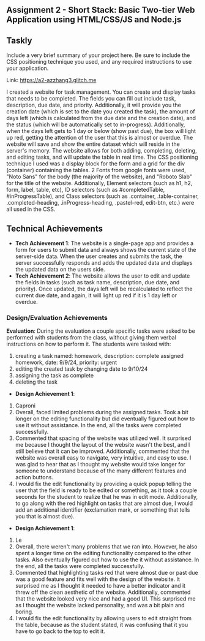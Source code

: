 Assignment 2 - Short Stack: Basic Two-tier Web Application using HTML/CSS/JS and Node.js  
---

## Taskly
Include a very brief summary of your project here. Be sure to include the CSS positioning technique you used, and any required instructions to use your application.

Link: https://a2-azzhang3.glitch.me

I created a website for task management. You can create and display tasks that needs to be completed. The fields you can fill out include task, description, due date, and priority. Additionally, it will provide you the creation date (which is set to the date you created the task), the amount of days left (which is calculated from the due date and the creation date), and the status (which will be automatically set to in-progress). Additionally, when the days left gets to 1 day or below (show past due), the box will light up red, getting the attention of the user that this is almost or overdue. The website will save and show the entire dataset which will reside in the server's memory. The website allows for both adding, completing, deleting, and editing tasks, and will update the table in real time. The CSS positioning technique I used was a display block for the form and a grid for the div (container) containing the tables. 2 Fonts from google fonts were used, "Noto Sans" for the body (the majority of the website), and "Roboto Slab" for the title of the website. Additionally, Element selectors (such as h1, h2, form, label, table, etc), ID selectors (such as #completedTable, #inProgressTable), and Class selectors (such as .container, .table-container, .completed-heading, .inProgress-heading, .pastel-red, edit-btn, etc.) were all used in the CSS.


## Technical Achievements
- **Tech Achievement 1**: The website is a single-page app and provides a form for users to submit data and always shows the current state of the server-side data. When the user creates and submits the task, the server successfully responds and adds the updated data and displays the updated data on the users side.
- **Tech Achievement 2**: The website allows the user to edit and update the fields in tasks (such as task name, description, due date, and priority). Once updated, the days left will be recalculated to reflect the current due date, and again, it will light up red if it is 1 day left or overdue. 

### Design/Evaluation Achievements
**Evaluation**:
During the evaluation a couple specific tasks were asked to be performed with students from the class, without giving them verbal instructions on how to perform it.
The students were tasked with:
1. creating a task named: homework, description: complete assigned homework, date: 9/9/24, priority: urgent
2. editing the created task by changing date to 9/10/24
3. assigning the task as complete
4. deleting the task

- **Design Achievement 1**:
1. Caproni
2. Overall, faced limited problems during the assigned tasks. Took a bit longer on the editing functionality but did eventually figured out how to use it without assistance. In the end, all the tasks were completed successfully. 
3. Commented that spacing of the website was utilized well. It surprised me because I thought the layout of the website wasn't the best, and I still believe that it can be improved. Additionally, commented that the website was overall easy to navigate, very intuitive, and easy to use. I was glad to hear that as I thought my website would take longer for someone to understand because of the many different features and action buttons. 
4. I would fix the edit functionality by providing a quick popup telling the user that the field is ready to be edited or something, as it took a couple seconds for the student to realize that he was in edit mode. Additionally, to go along with the red highlight on tasks that are almost due, I would add an additional identifier (exclamation mark, or something that tells you that is almost due).

- **Design Achievement 1**: 
1. Le
2. Overall, there weren't many problems that we ran into. However, he also spent a longer time on the editing functionality compared to the other tasks. Also eventually figured out how to use the it without assistance. In the end, all the tasks were completed successfully. 
3. Commented that highlighting tasks red that were almost due or past due was a good feature and fits well with the design of the website. It surprised me as I thought it needed to have a better indicator and it threw off the clean aesthetic of the website. Additionally, commented that the website looked very nice and had a good UI. This surprised me as I thought the website lacked personality, and was a bit plain and boring. 
4. I would fix the edit functionality by allowing users to edit straight from the table, because as the student stated, it was confusing that it you have to go back to the top to edit it.